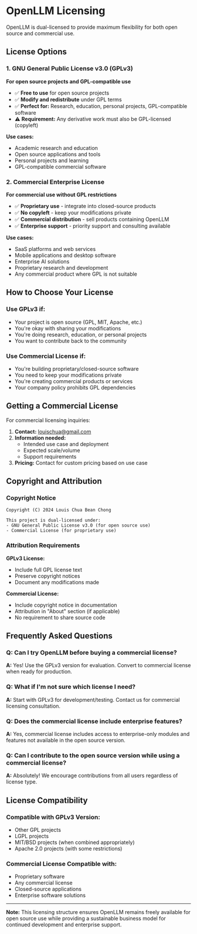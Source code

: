 # OpenLLM Licensing

OpenLLM is dual-licensed to provide maximum flexibility for both open source and commercial use.

## License Options

### 1. GNU General Public License v3.0 (GPLv3)
**For open source projects and GPL-compatible use**

- ✅ **Free to use** for open source projects
- ✅ **Modify and redistribute** under GPL terms
- ✅ **Perfect for:** Research, education, personal projects, GPL-compatible software
- ⚠️ **Requirement:** Any derivative work must also be GPL-licensed (copyleft)

**Use cases:**
- Academic research and education
- Open source applications and tools
- Personal projects and learning
- GPL-compatible commercial software

### 2. Commercial Enterprise License
**For commercial use without GPL restrictions**

- ✅ **Proprietary use** - integrate into closed-source products
- ✅ **No copyleft** - keep your modifications private
- ✅ **Commercial distribution** - sell products containing OpenLLM
- ✅ **Enterprise support** - priority support and consulting available

**Use cases:**
- SaaS platforms and web services
- Mobile applications and desktop software
- Enterprise AI solutions
- Proprietary research and development
- Any commercial product where GPL is not suitable

## How to Choose Your License

### Use GPLv3 if:
- Your project is open source (GPL, MIT, Apache, etc.)
- You're okay with sharing your modifications
- You're doing research, education, or personal projects
- You want to contribute back to the community

### Use Commercial License if:
- You're building proprietary/closed-source software
- You need to keep your modifications private
- You're creating commercial products or services
- Your company policy prohibits GPL dependencies

## Getting a Commercial License

For commercial licensing inquiries:

1. **Contact:** louischua@gmail.com
2. **Information needed:**
   - Intended use case and deployment
   - Expected scale/volume
   - Support requirements
3. **Pricing:** Contact for custom pricing based on use case

## Copyright and Attribution

### Copyright Notice
```
Copyright (C) 2024 Louis Chua Bean Chong

This project is dual-licensed under:
- GNU General Public License v3.0 (for open source use)
- Commercial License (for proprietary use)
```

### Attribution Requirements

**GPLv3 License:**
- Include full GPL license text
- Preserve copyright notices
- Document any modifications made

**Commercial License:**
- Include copyright notice in documentation
- Attribution in "About" section (if applicable)
- No requirement to share source code

## Frequently Asked Questions

### Q: Can I try OpenLLM before buying a commercial license?
**A:** Yes! Use the GPLv3 version for evaluation. Convert to commercial license when ready for production.

### Q: What if I'm not sure which license I need?
**A:** Start with GPLv3 for development/testing. Contact us for commercial licensing consultation.

### Q: Does the commercial license include enterprise features?
**A:** Yes, commercial license includes access to enterprise-only modules and features not available in the open source version.

### Q: Can I contribute to the open source version while using a commercial license?
**A:** Absolutely! We encourage contributions from all users regardless of license type.

## License Compatibility

### Compatible with GPLv3 Version:
- Other GPL projects
- LGPL projects  
- MIT/BSD projects (when combined appropriately)
- Apache 2.0 projects (with some restrictions)

### Commercial License Compatible with:
- Proprietary software
- Any commercial license
- Closed-source applications
- Enterprise software solutions

---

**Note:** This licensing structure ensures OpenLLM remains freely available for open source use while providing a sustainable business model for continued development and enterprise support.